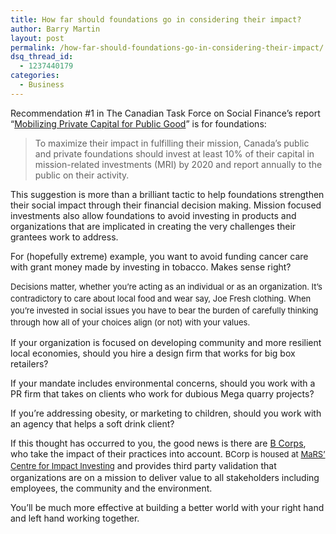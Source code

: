 ```yaml
---
title: How far should foundations go in considering their impact?
author: Barry Martin
layout: post
permalink: /how-far-should-foundations-go-in-considering-their-impact/
dsq_thread_id:
  - 1237440179
categories:
  - Business
---
```

Recommendation #1 in The Canadian Task Force on Social Finance&#8217;s report &#8220;<a href="http://impactinvesting.marsdd.com/strategic-initiatives/the-canadian-task-force-on-social-finance/" target="_blank">Mobilizing Private Capital for Public Good</a>&#8221; is for foundations:

> To maximize their impact in fulfilling their mission, Canada’s public and private foundations should invest at least 10% of their capital in mission-related investments (MRI) by 2020 and report annually to the public on their activity.

This suggestion is more than a brilliant tactic to help foundations strengthen their social impact through their financial decision making. Mission focused investments also allow foundations to avoid investing in products and organizations that are implicated in creating the very challenges their grantees work to address.

For (hopefully extreme) example, you want to avoid funding cancer care with grant money made by investing in tobacco. Makes sense right?

<span style="font-size: 13px; line-height: 19px;">Decisions matter, whether you&#8217;re acting as an individual or as an organization. It&#8217;s contradictory to care about local food and wear say, Joe Fresh clothing. When you&#8217;re invested in social issues you have to bear the burden of carefully thinking through how all of your choices align (or not) with your values.  </span>

If your organization is focused on developing community and more resilient local economies, should you hire a design firm that works for big box retailers?

If your mandate includes environmental concerns, should you work with a PR firm that takes on clients who work for dubious Mega quarry projects?

If you&#8217;re addressing obesity, or marketing to children, should you work with an agency that helps a soft drink client?

If this thought has occurred to you, the good news is there are <a title="B Corp page on Mars Centre for Imapact Investing website" href="http://impactinvesting.marsdd.com/strategic-initiatives/benefit-corporation-b-corp-hub/" target="_blank">B Corps</a>, who take the impact of their practices into account. <span style="font-size: 13px; line-height: 19px;">BCorp is housed at </span><a style="font-size: 13px; line-height: 19px;" title="Mars Centre for Impact In vesting" href="http://impactinvesting.marsdd.com/">MaRS&#8217; Centre for Impact Investing</a> and provides third party validation that organizations are on a mission to deliver value to all stakeholders including employees, the community and the environment.

You&#8217;ll be much more effective at building a better world with your right hand and left hand working together. <span style="font-size: 13px; line-height: 19px;"><br /> </span>